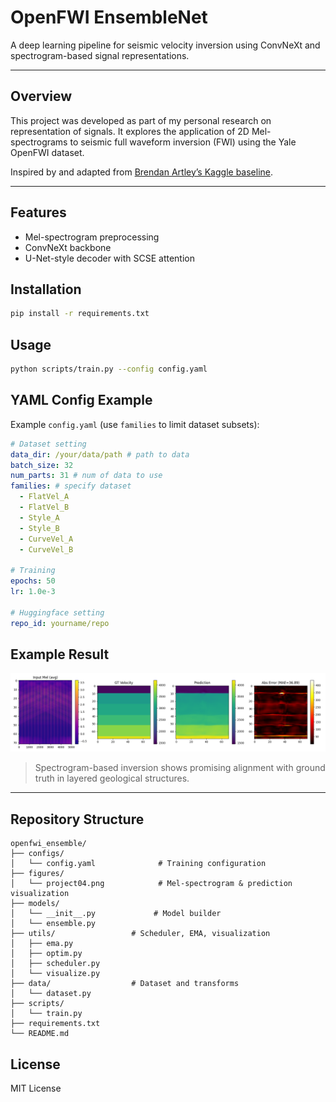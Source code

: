 # OpenFWI EnsembleNet

A deep learning pipeline for seismic velocity inversion using ConvNeXt and spectrogram-based signal representations.

---

## Overview

This project was developed as part of my personal research on representation of signals. It explores the application of 2D Mel-spectrograms to seismic full waveform inversion (FWI) using the Yale OpenFWI dataset.

Inspired by and adapted from [Brendan Artley’s Kaggle baseline](https://www.kaggle.com/code/brendanartley/convnext-full-resolution-baseline).

---

## Features

- Mel-spectrogram preprocessing 
- ConvNeXt backbone  
- U-Net-style decoder with SCSE attention

## Installation
```bash
pip install -r requirements.txt
```

## Usage
```bash
python scripts/train.py --config config.yaml
```

## YAML Config Example
Example `config.yaml` (use `families` to limit dataset subsets):
```yaml
# Dataset setting
data_dir: /your/data/path # path to data
batch_size: 32
num_parts: 31 # num of data to use
families: # specify dataset
  - FlatVel_A
  - FlatVel_B
  - Style_A
  - Style_B
  - CurveVel_A
  - CurveVel_B

# Training
epochs: 50
lr: 1.0e-3

# Huggingface setting
repo_id: yourname/repo

```

## Example Result
<p align="center">
  <img src="./figures/project04.png" alt="Velocity Prediction" width="700"/>
</p>

> Spectrogram-based inversion shows promising alignment with ground truth in layered geological structures.

---

## Repository Structure
```
openfwi_ensemble/
├── configs/
│   └── config.yaml              # Training configuration
├── figures/
│   └── project04.png            # Mel-spectrogram & prediction visualization
├── models/                
│   └── __init__.py             # Model builder
│   └── ensemble.py
├── utils/                 # Scheduler, EMA, visualization
│   ├── ema.py
│   ├── optim.py
│   ├── scheduler.py
│   └── visualize.py
├── data/                  # Dataset and transforms
│   └── dataset.py
├── scripts/
│   └── train.py
├── requirements.txt
└── README.md
```

## License
MIT License